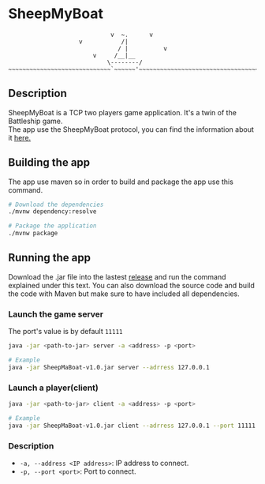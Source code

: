 # SheepMyBoat

```
                             v  ~.      v
                    v           /|
                               / |          v
                        v     /__|__
                            \--------/
~~~~~~~~~~~~~~~~~~~~~~~~~~~~~`~~~~~~'~~~~~~~~~~~~~~~~~~~~~~~~~~~~~~~~~~~~~~~~~~~~~~~~~~~~~~~~~
```
## Description
SheepMyBoat is a TCP two players game application. It's a twin of the Battleship game.       
The app use the SheepMyBoat protocol, you can find the information about it [here.](/PROTOCOL.md)

## Building the app
The app use maven  so in order to build and package the app use this command.

```sh
# Download the dependencies
./mvnw dependency:resolve

# Package the application
./mvnw package
```

## Running the app
Download the .jar file into the lastest [release]() and run the command explained under this text. You can also download the source code and build the code with Maven but make sure to have included all dependencies.

### Launch the game server

The port's value is by default `11111`

```sh
java -jar <path-to-jar> server -a <address> -p <port>

# Example
java -jar SheepMaBoat-v1.0.jar server --adrress 127.0.0.1
```

### Launch a player(client)

```sh
java -jar <path-to-jar> client -a <address> -p <port>

# Example
java -jar SheepMaBoat-v1.0.jar client --adrress 127.0.0.1 --port 11111
```

### Description

- `-a, --address <IP address>`: IP address to connect.
- `-p, --port <port>`: Port to connect.
